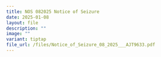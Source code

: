 ```yaml
---
title: NOS 082025 Notice of Seizure
date: 2025-01-08
layout: file
description: ""
image: ""
variant: tiptap
file_url: /files/Notice_of_Seizure_08_2025___AJT9633.pdf
---
```

